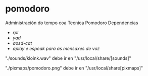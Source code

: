# pomodoro
Administración do tempo coa Tecnica Pomodoro
Dependencias
* *rpl*
* *yad*
* *aosd-cat*
* *aplay e espeak para as mensaxes de voz*

"./sounds/kloink.wav" debe ir en "/usr/local/share/[sounds]"

"./pixmaps/pomodoro.png" debe ir en "/usr/local/share[pixmaps]"
